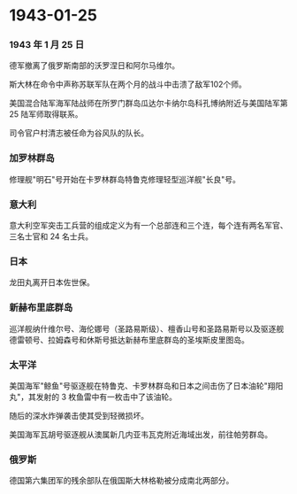 # 1943-01-25

### 1943 年 1 月 25 日

德军撤离了俄罗斯南部的沃罗涅日和阿尔马维尔。

斯大林在命令中声称苏联军队在两个月的战斗中击溃了敌军102个师。

美国混合陆军海军陆战师在所罗门群岛瓜达尔卡纳尔岛科孔博纳附近与美国陆军第
25 陆军师取得联系。

司令官户村清志被任命为谷风队的队长。

### 加罗林群岛

修理舰"明石"号开始在卡罗林群岛特鲁克修理轻型巡洋舰"长良"号。

### 意大利

意大利空军突击工兵营的组成定义为有一个总部连和三个连，每个连有两名军官、三名士官和
24 名士兵。

### 日本

龙田丸离开日本佐世保。

### 新赫布里底群岛

巡洋舰纳什维尔号、海伦娜号（圣路易斯级）、檀香山号和圣路易斯号以及驱逐舰德雷顿号、拉姆森号和休斯号抵达新赫布里底群岛的圣埃斯皮里图岛。

### 太平洋

美国海军"鲸鱼"号驱逐舰在特鲁克、卡罗林群岛和日本之间击伤了日本油轮"翔阳丸"，其发射的
3 枚鱼雷中有一枚击中了该油轮。

随后的深水炸弹袭击使其受到轻微损坏。

美国海军瓦胡号驱逐舰从澳属新几内亚韦瓦克附近海域出发，前往帕劳群岛。

### 俄罗斯

德国第六集团军的残余部队在俄国斯大林格勒被分成南北两部分。